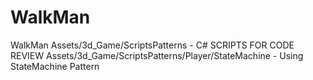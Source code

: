 # WalkMan
 WalkMan
Assets/3d_Game/ScriptsPatterns - C# SCRIPTS FOR CODE REVIEW
Assets/3d_Game/ScriptsPatterns/Player/StateMachine - Using  StateMachine Pattern
